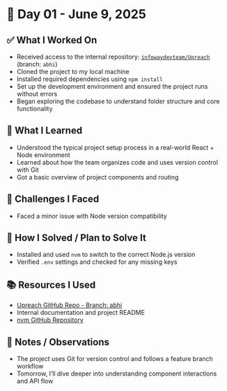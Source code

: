 # 📅 Day 01 - June 9, 2025

## ✅ What I Worked On
- Received access to the internal repository: [`infowaydevteam/Upreach`](https://github.com/infowaydevteam/Upreach) (branch: `abhi`)
- Cloned the project to my local machine
- Installed required dependencies using `npm install`
- Set up the development environment and ensured the project runs without errors
- Began exploring the codebase to understand folder structure and core functionality

## 🧠 What I Learned
- Understood the typical project setup process in a real-world React + Node environment
- Learned about how the team organizes code and uses version control with Git
- Got a basic overview of project components and routing

## 🧩 Challenges I Faced
- Faced a minor issue with Node version compatibility

## 🔧 How I Solved / Plan to Solve It
- Installed and used `nvm` to switch to the correct Node.js version
- Verified `.env` settings and checked for any missing keys

## 📚 Resources I Used
- [Upreach GitHub Repo - Branch: abhi](https://github.com/infowaydevteam/Upreach/tree/abhi)
- Internal documentation and project README
- [nvm GitHub Repository](https://github.com/nvm-sh/nvm)

## 💬 Notes / Observations
- The project uses Git for version control and follows a feature branch workflow
- Tomorrow, I’ll dive deeper into understanding component interactions and API flow
